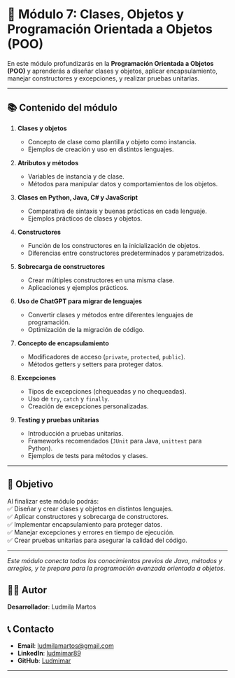 # 📘 Módulo 7: Clases, Objetos y Programación Orientada a Objetos (POO)

En este módulo profundizarás en la **Programación Orientada a Objetos (POO)** y aprenderás a diseñar clases y objetos, aplicar encapsulamiento, manejar constructores y excepciones, y realizar pruebas unitarias.

---

## 📚 Contenido del módulo

1. **Clases y objetos**  
   - Concepto de clase como plantilla y objeto como instancia.  
   - Ejemplos de creación y uso en distintos lenguajes.

2. **Atributos y métodos**  
   - Variables de instancia y de clase.  
   - Métodos para manipular datos y comportamientos de los objetos.

3. **Clases en Python, Java, C# y JavaScript**  
   - Comparativa de sintaxis y buenas prácticas en cada lenguaje.  
   - Ejemplos prácticos de clases y objetos.

4. **Constructores**  
   - Función de los constructores en la inicialización de objetos.  
   - Diferencias entre constructores predeterminados y parametrizados.

5. **Sobrecarga de constructores**  
   - Crear múltiples constructores en una misma clase.  
   - Aplicaciones y ejemplos prácticos.

6. **Uso de ChatGPT para migrar de lenguajes**  
   - Convertir clases y métodos entre diferentes lenguajes de programación.  
   - Optimización de la migración de código.

7. **Concepto de encapsulamiento**  
   - Modificadores de acceso (`private`, `protected`, `public`).  
   - Métodos getters y setters para proteger datos.

8. **Excepciones**  
   - Tipos de excepciones (chequeadas y no chequeadas).  
   - Uso de `try`, `catch` y `finally`.  
   - Creación de excepciones personalizadas.

9. **Testing y pruebas unitarias**  
   - Introducción a pruebas unitarias.  
   - Frameworks recomendados (`JUnit` para Java, `unittest` para Python).  
   - Ejemplos de tests para métodos y clases.

---

## 🎯 Objetivo
Al finalizar este módulo podrás:  
✅ Diseñar y crear clases y objetos en distintos lenguajes.  
✅ Aplicar constructores y sobrecarga de constructores.  
✅ Implementar encapsulamiento para proteger datos.  
✅ Manejar excepciones y errores en tiempo de ejecución.  
✅ Crear pruebas unitarias para asegurar la calidad del código.

---
*Este módulo conecta todos los conocimientos previos de Java, métodos y arreglos, y te prepara para la programación avanzada orientada a objetos.*

## 👨‍💻 Autor

**Desarrollador**: Ludmila Martos  

## 📞 Contacto

- **Email**: [ludmilamartos@gmail.com](mailto:ludmilamartos@gmail.com)
- **LinkedIn**: [ludmimar89](https://www.linkedin.com/in/ludmimar89/)
- **GitHub**: [Ludmimar](https://github.com/Ludmimar)

---
